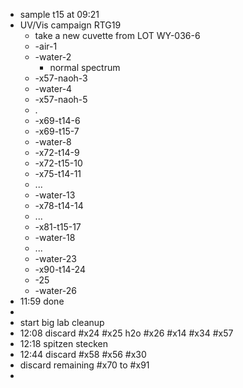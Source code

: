 - sample t15 at 09:21
- UV/Vis campaign RTG19
	- take a new cuvette from LOT WY-036-6
	- -air-1
	- -water-2
		- normal spectrum
	- -x57-naoh-3
	- -water-4
	- -x57-naoh-5
	- .
	- -x69-t14-6
	- -x69-t15-7
	- -water-8
	- -x72-t14-9
	- -x72-t15-10
	- -x75-t14-11
	- ...
	- -water-13
	- -x78-t14-14
	- ...
	- -x81-t15-17
	- -water-18
	- ...
	- -water-23
	- -x90-t14-24
	- -25
	- -water-26
- 11:59  done
-
- start big lab cleanup
- 12:08 discard #x24 #x25 h2o #x26 #x14 #x34 #x57
- 12:18   spitzen stecken
- 12:44  discard #x58 #x56 #x30
- discard remaining #x70 to #x91
-
